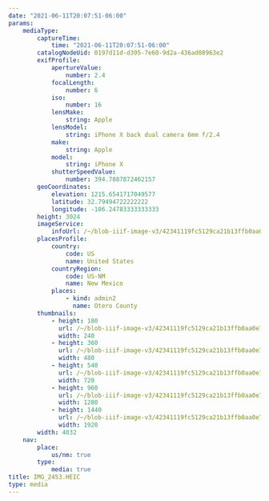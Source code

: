 ```yaml
---
date: "2021-06-11T20:07:51-06:00"
params:
    mediaType:
        captureTime:
            time: "2021-06-11T20:07:51-06:00"
        catalogNodeUid: 0197d11d-d395-7e60-9d2a-436ad08963e2
        exifProfile:
            apertureValue:
                number: 2.4
            focalLength:
                number: 6
            iso:
                number: 16
            lensMake:
                string: Apple
            lensModel:
                string: iPhone X back dual camera 6mm f/2.4
            make:
                string: Apple
            model:
                string: iPhone X
            shutterSpeedValue:
                number: 394.7887872462157
        geoCoordinates:
            elevation: 1215.6541717049577
            latitude: 32.79494722222222
            longitude: -106.24783333333333
        height: 3024
        imageService:
            infoUrl: /~/blob-iiif-image-v3/42341119fc5129ca21b13ffb0aa0e7cad3e7b4a6c7b617e103a56d47f6af827e/info.json
        placesProfile:
            country:
                code: US
                name: United States
            countryRegion:
                code: US-NM
                name: New Mexico
            places:
                - kind: admin2
                  name: Otero County
        thumbnails:
            - height: 180
              url: /~/blob-iiif-image-v3/42341119fc5129ca21b13ffb0aa0e7cad3e7b4a6c7b617e103a56d47f6af827e/full/240%2C180/0/default.jpg
              width: 240
            - height: 360
              url: /~/blob-iiif-image-v3/42341119fc5129ca21b13ffb0aa0e7cad3e7b4a6c7b617e103a56d47f6af827e/full/480%2C360/0/default.jpg
              width: 480
            - height: 540
              url: /~/blob-iiif-image-v3/42341119fc5129ca21b13ffb0aa0e7cad3e7b4a6c7b617e103a56d47f6af827e/full/720%2C540/0/default.jpg
              width: 720
            - height: 960
              url: /~/blob-iiif-image-v3/42341119fc5129ca21b13ffb0aa0e7cad3e7b4a6c7b617e103a56d47f6af827e/full/1280%2C960/0/default.jpg
              width: 1280
            - height: 1440
              url: /~/blob-iiif-image-v3/42341119fc5129ca21b13ffb0aa0e7cad3e7b4a6c7b617e103a56d47f6af827e/full/1920%2C1440/0/default.jpg
              width: 1920
        width: 4032
    nav:
        place:
            us/nm: true
        type:
            media: true
title: IMG_2453.HEIC
type: media
---
```

